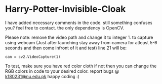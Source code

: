 # Harry-Potter-Invisible-Cloak

I have added necessary comments in the code. still something confuses you? feel free to contact.
the only dependency is OpenCV.

Please note: remove the video path and change it to integer 1. to capture using webcam (Just after launching stay away from camera for atleast 5-6 seconds and then come infront of it and test)
line 21 will be:
```
cam = cv2.VideoCapture(1)

```

To test, make sure you have red color cloth if not then you can change the RGB colors in code to your desired color.
report bugs @ k180231@nu.edu.pk
happy coding :)
